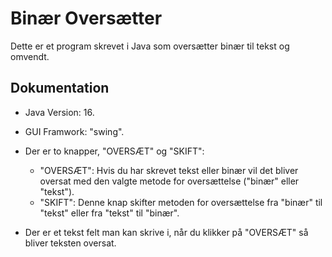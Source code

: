 # Binær Oversætter
Dette er et program skrevet i Java som oversætter binær til tekst og omvendt.

## Dokumentation
- Java Version: 16.
- GUI Framwork: "swing".

- Der er to knapper, "OVERSÆT" og "SKIFT":
  - "OVERSÆT": Hvis du har skrevet tekst eller binær vil det bliver oversat med den valgte metode for oversættelse ("binær" eller "tekst").
  - "SKIFT": Denne knap skifter metoden for oversættelse fra "binær" til "tekst" eller fra "tekst" til "binær".
- Der er et tekst felt man kan skrive i, når du klikker på "OVERSÆT" så bliver teksten oversat.
